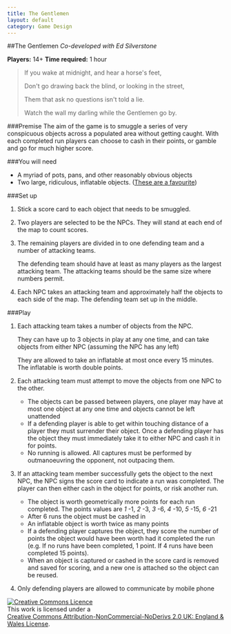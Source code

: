 ```yaml
---
title: The Gentlemen
layout: default
category: Game Design
---
```

##The Gentlemen
_Co-developed with Ed Silverstone_

**Players:** 14+
**Time required:** 1 hour

>If you wake at midnight, and hear a horse's feet,
>  
>Don't go drawing back the blind, or looking in the street,  
>
>Them that ask no questions isn't told a lie.  
>
>Watch the wall my darling while the Gentlemen go by.

###Premise
The aim of the game is to smuggle a series of very conspicuous objects across a populated area without getting caught. With each completed run players can choose to cash in their points, or gamble and go for much higher score.

###You will need
 - A myriad of pots, pans, and other reasonably obvious objects
 - Two large, ridiculous, inflatable objects. ([These are a favourite](http://www.elc.co.uk/Inflatable-T-Rex/138588,default,pd.html))

###Set up
1. Stick a score card to each object that needs to be smuggled.
1. Two players are selected to be the NPCs. They will stand at each end of the map to count scores.

3. The remaining players are divided in to one defending team and a number of attacking teams.

     The defending team should have at least as many players as the largest attacking team. The attacking teams should be the same size where numbers permit.
4. Each NPC takes an attacking team and approximately half the objects to each side of the map. The defending team set up in the middle.

###Play
1. Each attacking team takes a number of objects from the NPC.

     They can have up to 3 objects in play at any one time, and can take objects from either NPC (assuming the NPC has any left)

     They are allowed to take an inflatable at most once every 15 minutes. The inflatable is worth double points.
2. Each attacking team must attempt to move the objects from one NPC to the other.
     - The objects can be passed between players, one player may have at most one object at any one time and objects cannot be left unattended
     - If a defending player is able to get within touching distance of a player they must surrender their object. Once a defending player has the object they must immediately take it to either NPC and cash it in for points.
     - No running is allowed. All captures must be performed by outmanoeuvring the opponent, not outpacing them.
3. If an attacking team member successfully gets the object to the next NPC, the NPC signs the score card to indicate a run was completed. The player can then either cash in the object for points, or risk another run.
     - The object is worth geometrically more points for each run completed. The points values are *1* -1, *2* -3, *3* -6, *4* -10, *5* -15, *6* -21
     - After 6 runs the object must be cashed in
     - An inflatable object is worth twice as many points
     - If a defending player captures the object, they score the number of points the object would have been worth had it completed the run (e.g. If no runs have been completed, 1 point. If 4 runs have been completed 15 points).
     - When an object is captured or cashed in the score card is removed and saved for scoring, and a new one is attached so the object can be reused.
4. Only defending players are allowed to communicate by mobile phone

<a rel="license" href="http://creativecommons.org/licenses/by-nc-nd/2.0/uk/"><img alt="Creative Commons Licence" style="border-width:0" src="http://i.creativecommons.org/l/by-nc-nd/2.0/uk/88x31.png" /></a><br />
This work is licensed under a<br /> 
<a rel="license" href="http://creativecommons.org/licenses/by-nc-nd/2.0/uk/">Creative Commons Attribution-NonCommercial-NoDerivs 2.0 UK: England &amp; Wales License</a>.